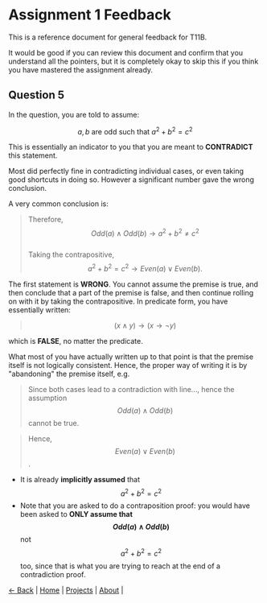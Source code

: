 # Assignment 1 Feedback
This is a reference document for general feedback for T11B. <br>

It would be good if you can review this document and confirm that you understand all the pointers, but it is completely okay to skip this if you think you have mastered the assignment already. <br>

<script type="text/javascript" async
  src="https://cdnjs.cloudflare.com/ajax/libs/mathjax/3.2.2/es5/tex-mml-chtml.js">
</script>

## Question 5

In the question, you are told to assume:  

$$a, b \text{ are odd such that } a^2 + b^2 = c^2$$

This is essentially an indicator to you that you are meant to **CONTRADICT** this statement.

Most did perfectly fine in contradicting individual cases, or even taking good shortcuts in doing so. However a significant number gave the wrong conclusion.  

A very common conclusion is:

> Therefore, $$Odd(a) \wedge Odd(b) \to a^2 + b^2 \neq c^2$$  
> Taking the contrapositive, $$a^2 + b^2 = c^2 \to Even(a) \vee Even(b).$$

The first statement is **WRONG**. You cannot assume the premise is true, and then conclude that a part of the premise is false, and then continue rolling on with it by taking the contrapositive. In predicate form, you have essentially written:

> $$(x \wedge y) \to (x \to \neg y)$$


which is **FALSE**, no matter the predicate.

What most of you have actually written up to that point is that the premise itself is not logically consistent. Hence, the proper way of writing it is by "abandoning" the premise itself, e.g.

> Since both cases lead to a contradiction with line..., hence the assumption 
> $$Odd(a) \wedge Odd(b)$$ cannot be true.

> Hence, $$Even(a) \vee Even(b)$$.

* It is already **implicitly assumed** that $$a^2 + b^2 = c^2$$  
* Note that you are asked to do a contraposition proof: you would have been asked to **ONLY assume that $$Odd(a) \wedge Odd(b)$$** not $$a^2 + b^2 = c^2$$ too, since that is what you are trying to reach at the end of a contradiction proof.

<a href="javascript:history.back()">← Back</a>[]() | [Home](/) | [Projects](/projects) | [About](/about) |